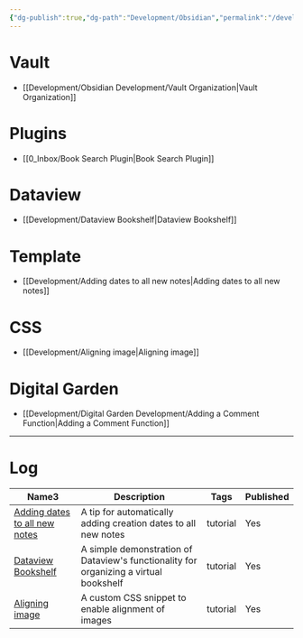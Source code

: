 ```yaml
---
{"dg-publish":true,"dg-path":"Development/Obsidian","permalink":"/development/obsidian/","tags":["type/MoC"],"created":"2024-12-15T08:53:51.108+01:00","updated":"2024-12-17T23:18:02.719+01:00"}
---
```




# Vault 

- [[Development/Obsidian Development/Vault Organization\|Vault Organization]]

# Plugins
- [[0_Inbox/Book Search Plugin\|Book Search Plugin]]


# Dataview

- [[Development/Dataview Bookshelf\|Dataview Bookshelf]]


# Template

- [[Development/Adding dates to all new notes\|Adding dates to all new notes]]



# CSS 
- [[Development/Aligning image\|Aligning image]]


# Digital Garden 

- [[Development/Digital Garden Development/Adding a Comment Function\|Adding a Comment Function]]


-------

# Log

<div><table class="dataview table-view-table"><thead class="table-view-thead"><tr class="table-view-tr-header"><th class="table-view-th"><span>Name</span><span class="dataview small-text">3</span></th><th class="table-view-th"><span>Description</span></th><th class="table-view-th"><span>Tags</span></th><th class="table-view-th"><span>Published</span></th></tr></thead><tbody class="table-view-tbody"><tr><td><span><a data-tooltip-position="top" aria-label="Development/Adding dates to all new notes.md" data-href="Development/Adding dates to all new notes.md" href="Development/Adding dates to all new notes.md" class="internal-link" target="_blank" rel="noopener nofollow">Adding dates to all new notes</a></span></td><td><span>A tip for automatically adding creation dates to all new notes</span></td><td><span>tutorial</span></td><td><span>Yes</span></td></tr><tr><td><span><a data-tooltip-position="top" aria-label="Development/Dataview Bookshelf.md" data-href="Development/Dataview Bookshelf.md" href="Development/Dataview Bookshelf.md" class="internal-link" target="_blank" rel="noopener nofollow">Dataview Bookshelf</a></span></td><td><span>A simple demonstration of Dataview's functionality  for organizing a virtual bookshelf</span></td><td><span>tutorial</span></td><td><span>Yes</span></td></tr><tr><td><span><a data-tooltip-position="top" aria-label="Development/Aligning image.md" data-href="Development/Aligning image.md" href="Development/Aligning image.md" class="internal-link" target="_blank" rel="noopener nofollow">Aligning image</a></span></td><td><span>A custom CSS snippet to enable alignment of images</span></td><td><span>tutorial</span></td><td><span>Yes</span></td></tr></tbody></table></div>